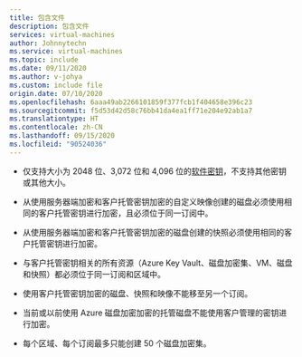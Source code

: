 ```yaml
---
title: 包含文件
description: 包含文件
services: virtual-machines
author: Johnnytechn
ms.service: virtual-machines
ms.topic: include
ms.date: 09/11/2020
ms.author: v-johya
ms.custom: include file
origin.date: 07/10/2020
ms.openlocfilehash: 6aaa49ab2266101859f377fcb1f404658e396c23
ms.sourcegitcommit: f5d53d42d58c76bb41da4ea1ff71e204e92ab1a7
ms.translationtype: HT
ms.contentlocale: zh-CN
ms.lasthandoff: 09/15/2020
ms.locfileid: "90524036"
---
```

<!--Verify Successfully-->
- 仅支持大小为 2048 位、3,072 位和 4,096 位的[软件密钥](../articles/key-vault/keys/about-keys.md)，不支持其他密钥或其他大小。

    <!--Not Available on and HSM RSA keys-->
    <!--Not Available on - [HSM](../articles/key-vault/keys/hsm-protected-keys.md)-->
    
- 从使用服务器端加密和客户托管密钥加密的自定义映像创建的磁盘必须使用相同的客户托管密钥进行加密，且必须位于同一订阅中。
- 从使用服务器端加密和客户托管密钥加密的磁盘创建的快照必须使用相同的客户托管密钥进行加密。
- 与客户托管密钥相关的所有资源（Azure Key Vault、磁盘加密集、VM、磁盘和快照）都必须位于同一订阅和区域中。
- 使用客户托管密钥加密的磁盘、快照和映像不能移至另一个订阅。
- 当前或以前使用 Azure 磁盘加密加密的托管磁盘不能使用客户管理的密钥进行加密。
- 每个区域、每个订阅最多只能创建 50 个磁盘加密集。

<!--Not Available on [Preview: Use customer-managed keys for encrypting images](../image-version-encryption.md)-->
<!-- Update_Description: new article about virtual machines managed disks customer managed keys restrictions -->
<!--NEW.date: 08/10/2020-->


